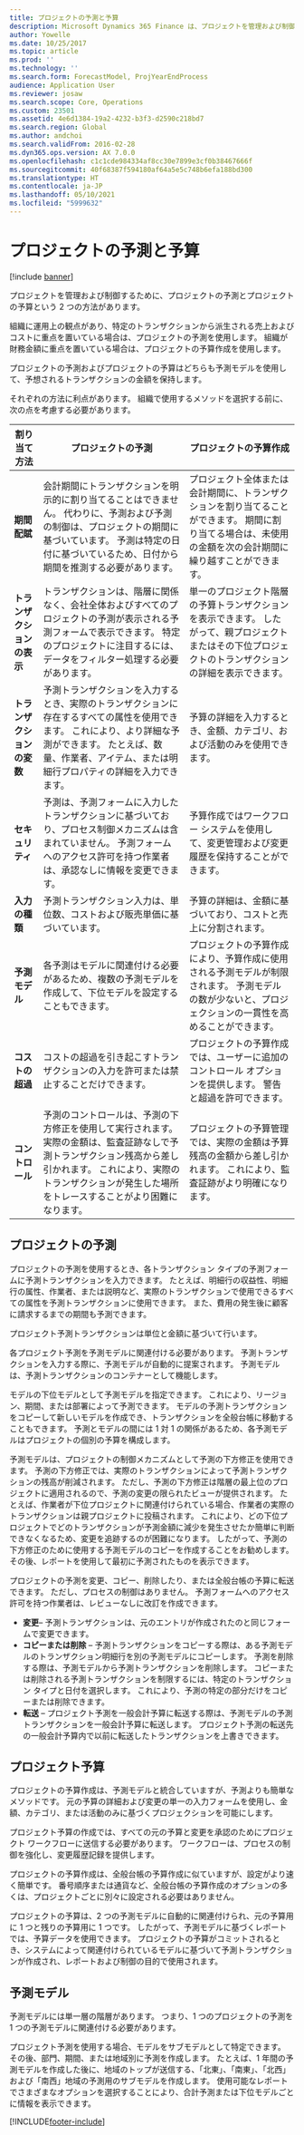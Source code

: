 ```yaml
---
title: プロジェクトの予測と予算
description: Microsoft Dynamics 365 Finance は、プロジェクトを管理および制御するため、プロジェクトの予測とプロジェクトの予算を提供します。
author: Yowelle
ms.date: 10/25/2017
ms.topic: article
ms.prod: ''
ms.technology: ''
ms.search.form: ForecastModel, ProjYearEndProcess
audience: Application User
ms.reviewer: josaw
ms.search.scope: Core, Operations
ms.custom: 23501
ms.assetid: 4e6d1384-19a2-4232-b3f3-d2590c218bd7
ms.search.region: Global
ms.author: andchoi
ms.search.validFrom: 2016-02-28
ms.dyn365.ops.version: AX 7.0.0
ms.openlocfilehash: c1c1cde984334af8cc30e7899e3cf0b38467666f
ms.sourcegitcommit: 40f68387f594180af64a5e5c748b6efa188bd300
ms.translationtype: HT
ms.contentlocale: ja-JP
ms.lasthandoff: 05/10/2021
ms.locfileid: "5999632"
---
```

# <a name="project-forecasts-and-budgets"></a>プロジェクトの予測と予算

[!include [banner](../includes/banner.md)]

プロジェクトを管理および制御するために、プロジェクトの予測とプロジェクトの予算という 2 つの方法があります。 

組織に運用上の観点があり、特定のトランザクションから派生される売上およびコストに重点を置いている場合は、プロジェクトの予測を使用します。 組織が財務金額に重点を置いている場合は、プロジェクトの予算作成を使用します。 

プロジェクトの予測およびプロジェクトの予算はどちらも予測モデルを使用して、予想されるトランザクションの金額を保持します。 

それぞれの方法に利点があります。 組織で使用するメソッドを選択する前に、次の点を考慮する必要があります。

|   割り当て方法       |           プロジェクトの予測            |        プロジェクトの予算作成                           |
|---------------------------|------------------------------------------|----------------------------------------------------|
| **期間配賦**     | 会計期間にトランザクションを明示的に割り当てることはできません。 代わりに、予測および予測の制御は、プロジェクトの期間に基づいています。 予測は特定の日付に基づいているため、日付から期間を推測する必要があります。 | プロジェクト全体または会計期間に、トランザクションを割り当てることができます。 期間に割り当てる場合は、未使用の金額を次の会計期間に繰り越すことができます。 |
| **トランザクションの表示**  | トランザクションは、階層に関係なく、会社全体およびすべてのプロジェクトの予測が表示される予測フォームで表示できます。 特定のプロジェクトに注目するには、データをフィルター処理する必要があります。                                       | 単一のプロジェクト階層の予算トランザクションを表示できます。 したがって、親プロジェクトまたはその下位プロジェクトのトランザクションの詳細を表示できます。                 |
| **トランザクションの変数** | 予測トランザクションを入力するとき、実際のトランザクションに存在するすべての属性を使用できます。 これにより、より詳細な予測ができます。 たとえば、数量、作業者、アイテム、または明細行プロパティの詳細を入力できます。         | 予算の詳細を入力するとき、金額、カテゴリ、および活動のみを使用できます。                    |
| **セキュリティ**              | 予測は、予測フォームに入力したトランザクションに基づいており、プロセス制御メカニズムは含まれていません。 予測フォームへのアクセス許可を持つ作業者は、承認なしに情報を変更できます。                                        | 予算作成ではワークフロー システムを使用して、変更管理および変更履歴を保持することができます。         |
| **入力の種類**           | 予測トランザクション入力は、単位数、コストおよび販売単価に基づいています。  | 予算の詳細は、金額に基づいており、コストと売上に分割されます。                                          |
| **予測モデル**       | 各予測はモデルに関連付ける必要があるため、複数の予測モデルを作成して、下位モデルを設定することもできます。           | プロジェクトの予算作成により、予算作成に使用される予測モデルが制限されます。 予測モデルの数が少ないと、プロジェクションの一貫性を高めることができます。                           |
| **コストの超過**         | コストの超過を引き起こすトランザクションの入力を許可または禁止することだけできます。   | プロジェクトの予算作成では、ユーザーに追加のコントロール オプションを提供します。 警告と超過を許可できます。                    |
| **コントロール**               | 予測のコントロールは、予測の下方修正を使用して実行されます。 実際の金額は、監査証跡なしで予測トランザクション残高から差し引かれます。 これにより、実際のトランザクションが発生した場所をトレースすることがより困難になります。                   | プロジェクトの予算管理では、実際の金額は予算残高の金額から差し引かれます。 これにより、監査証跡がより明確になります。                                   |

## <a name="project-forecasts"></a>プロジェクトの予測
プロジェクトの予測を使用するとき、各トランザクション タイプの予測フォームに予測トランザクションを入力できます。 たとえば、明細行の収益性、明細行の属性、作業者、または説明など、実際のトランザクションで使用できるすべての属性を予測トランザクションに使用できます。 また、費用の発生後に顧客に請求するまでの期間も予測できます。 

プロジェクト予測トランザクションは単位と金額に基づいて行います。 

各プロジェクト予測を予測モデルに関連付ける必要があります。 予測トランザクションを入力する際に、予測モデルが自動的に提案されます。 予測モデルは、予測トランザクションのコンテナーとして機能します。 

モデルの下位モデルとして予測モデルを指定できます。 これにより、リージョン、期間、または部署によって予測できます。 モデルの予測トランザクションをコピーして新しいモデルを作成でき、トランザクションを全般台帳に移動することもできます。 予測とモデルの間には 1 対 1 の関係があるため、各予測モデルはプロジェクトの個別の予算を構成します。 

予測モデルは、プロジェクトの制御メカニズムとして予測の下方修正を使用できます。 予測の下方修正では、実際のトランザクションによって予測トランザクションの残高が削減されます。 ただし、予測の下方修正は階層の最上位のプロジェクトに適用されるので、予測の変更の限られたビューが提供されます。 たとえば、作業者が下位プロジェクトに関連付けられている場合、作業者の実際のトランザクションは親プロジェクトに投稿されます。 これにより、どの下位プロジェクトでどのトランザクションが予測金額に減少を発生させたか簡単に判断できなくなるため、変更を追跡するのが困難になります。 したがって、予測の下方修正のために使用する予測モデルのコピーを作成することをお勧めします。 その後、レポートを使用して最初に予測されたものを表示できます。 

プロジェクトの予測を変更、コピー、削除したり、または全般台帳の予算に転送できます。 ただし、プロセスの制御はありません。 予測フォームへのアクセス許可を持つ作業者は、レビューなしに改訂を作成できます。

-   **変更**– 予測トランザクションは、元のエントリが作成されたのと同じフォームで変更できます。
-   **コピーまたは削除** – 予測トランザクションをコピーする際は、ある予測モデルのトランザクション明細行を別の予測モデルにコピーします。 予測を削除する際は、予測モデルから予測トランザクションを削除します。 コピーまたは削除される予測トランザクションを制限するには、特定のトランザクション タイプと日付を選択します。 これにより、予測の特定の部分だけをコピーまたは削除できます。
-   **転送** – プロジェクト予測を一般会計予算に転送する際は、予測モデルの予測トランザクションを一般会計予算に転送します。 プロジェクト予測の転送先の一般会計予算内で以前に転送したトランザクションを上書きできます。

## <a name="project-budgets"></a>プロジェクト予算
プロジェクトの予算作成は、予測モデルと統合していますが、予測よりも簡単なメソッドです。 元の予算の詳細および変更の単一の入力フォームを使用し、金額、カテゴリ、または活動のみに基づくプロジェクションを可能にします。 

プロジェクト予算の作成では、すべての元の予算と変更を承認のためにプロジェクト ワークフローに送信する必要があります。 ワークフローは、プロセスの制御を強化し、変更履歴記録を提供します。 

プロジェクトの予算作成は、全般台帳の予算作成に似ていますが、設定がより速く簡単です。 番号順序または通貨など、全般台帳の予算作成のオプションの多くは、プロジェクトごとに別々に設定される必要はありません。

プロジェクトの予算は、2 つの予測モデルに自動的に関連付けられ、元の予算用に 1 つと残りの予算用に 1 つです。 したがって、予測モデルに基づくレポートでは、予算データを使用できます。 プロジェクトの予算がコミットされるとき、システムによって関連付けられているモデルに基づいて予測トランザクションが作成され、レポートおよび制御の目的で使用されます。

## <a name="forecast-models"></a>予測モデル
予測モデルには単一層の階層があります。 つまり、1 つのプロジェクトの予測を 1 つの予測モデルに関連付ける必要があります。

プロジェクト予測を使用する場合、モデルをサブモデルとして特定できます。 その後、部門、期間、または地域別に予測を作成します。 たとえば、1 年間の予測モデルを作成した後に、地域のトップが送信する、「北東」、「南東」、「北西」および「南西」地域の予測用のサブモデルを作成します。 使用可能なレポートでさまざまなオプションを選択することにより、合計予測または下位モデルごとに情報を表示できます。





[!INCLUDE[footer-include](../includes/footer-banner.md)]